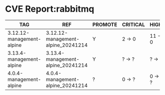 # CVE Report:rabbitmq
|            TAG            |                REF                 | PROMOTE | CRITICAL |  HIGH   | MEDIUM  |  LOW   | UNKNOWN |
|---------------------------|------------------------------------|---------|----------|---------|---------|--------|---------|
| 3.12.12-management-alpine | 3.12.12-management-alpine_20241214 | Y       | 2 -> 0   | 11 -> 0 | 44 -> 0 | 8 -> 2 | 4 -> 0  |
| 3.13.4-management-alpine  | 3.13.4-management-alpine_20241214  | Y       | ? -> ?   | ? -> ?  | ? -> ?  | ? -> ? | ? -> ?  |
| 4.0.4-management-alpine   | 4.0.4-management-alpine_20241214   | ?       | 0 -> ?   | 0 -> ?  | 0 -> ?  | 2 -> ? | 0 -> ?  |
